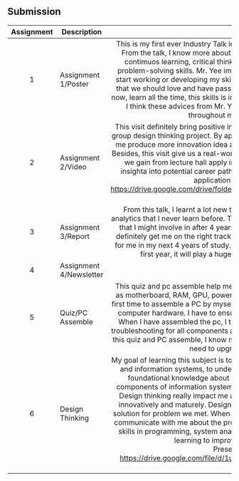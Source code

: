 ## Submission
| Assignment | Description  | Reflection |
| :-----: |  ------ | :-----: | 
| 1 | Assignment 1/Poster |This is my first ever Industry Talk in UTM. This talk is provided by clarity techwork. From the talk, I know more about skills required to success in each role such as contimuos learning, critical thinking, attention to detail, collaboration and also problem-solving skills. Mr. Yee imppressed me a lot. He let me know that I should start working or developing my skills from now, not after graduated. He emphasise that we should love and have passion in what we are doing. Be a self-learner from now, learn all the time, this skills is important for those who wish to progress furthest. I think these advices from Mr. Yee will definitely help and give me motivation throughout my 4 years journey in UTM.  | 
| 2 | Assignment 2/Video |This visit definitely bring positive impact to me. This visit give me inspiration for my group design thinking project. By apllying real-world insights to my coursework, it let me produce more innovation idea and enhance my project quality in the meantime. Besides, this visit give us a real-world scenarios that let us know how the knowledge we gain from lecture hall apply in an industry. This visit also gives us valuable insighta into potential career paths. This can make us discover specific areas of application that align to our interest. <br> https://drive.google.com/drive/folders/1Dq5C8PDExWydHJ8A3ihGCFXFyW6USKns?usp=sharing| 
| 3 | Assignment 3/Report |From this talk, I learnt a lot new things that related to system development and analytics that I never learn before. This talk gives me a view of the career opportunity that I might involve in after 4 years of study in UTM. The tips given by Ms.Qistina definitely get me on the right track towards my goal, it will definitely be very useful for me in my next 4 years of study. I feel grateful to attend this talk when I am in my first year, it will play a huge role to impact me to be a better student. | 
| 4 | Assignment 4/Newsletter | Reflection 4 <br>|
| 5 | Quiz/PC Assemble |This quiz and pc assemble help me to understand components of a computer such as motherboard, RAM, GPU, power supply unit, cooling system and so on. This is a first time to assemble a PC by myself. I gain a lot of knowledge and experience about computer hardware. I have to ensure all the cables is connecting to the right port. When I have assembled the pc, I try to start up it, but it failed at the first time. I do troubleshooting for all components and cables to ensure the connection is tight. After this quiz and PC assemble, I know more about my PC, so there will be no problem if I need to upgrade any components in it. |
| 6 | Design Thinking  |My goal of learning this subject is to acquire a thorough understanding of technology and information systems, to understand how can it apply in real-life. Now I have foundational knowledge about it this subject, it makes me understand basic components of information system viz computer hardware, software and network. Design thinking really impact me a lot, it encourages me to think more creatively, innovatively and maturely. Design thinking allows me to create and provide some solution for problem we met. When I provide any solution, my teammates will always communicate with me about the pros and cons of my solution. I plan to enhance my skills in programming, system analysis and database management by continuous learning to improve my potential in the industry.<br> Presentation Video Link: <br> https://drive.google.com/file/d/1u7DF6dh4vOf2Ze3YrfGYCclLSXrBy08M/view?usp=sharing|
